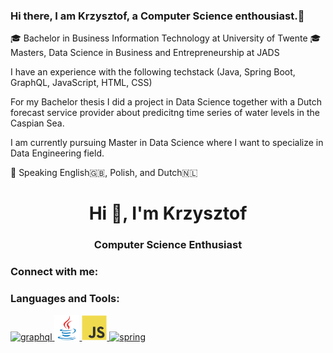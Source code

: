 ### Hi there, I am Krzysztof, a Computer Science enthousiast.👋
🎓  Bachelor in Business Information Technology at University of Twente 
🎓  Masters, Data Science in Business and Entrepreneurship at JADS

I have an experience with the following techstack (Java, Spring Boot, GraphQL, JavaScript, HTML, CSS)

For my Bachelor thesis I did a project in Data Science together with a Dutch forecast service provider about predicitng time series of water levels in the Caspian Sea. 

I am currently pursuing Master in Data Science where I want to specialize in Data Engineering field. 

💬  Speaking English🇬🇧, Polish, and Dutch🇳🇱



<h1 align="center">Hi 👋, I'm Krzysztof</h1>
<h3 align="center">Computer Science Enthusiast</h3>

<h3 align="left">Connect with me:</h3>
<p align="left">
</p>

<h3 align="left">Languages and Tools:</h3>
<p align="left"> <a href="https://graphql.org" target="_blank" rel="noreferrer"> <img src="https://www.vectorlogo.zone/logos/graphql/graphql-icon.svg" alt="graphql" width="40" height="40"/> </a> <a href="https://www.java.com" target="_blank" rel="noreferrer"> <img src="https://raw.githubusercontent.com/devicons/devicon/master/icons/java/java-original.svg" alt="java" width="40" height="40"/> </a> <a href="https://developer.mozilla.org/en-US/docs/Web/JavaScript" target="_blank" rel="noreferrer"> <img src="https://raw.githubusercontent.com/devicons/devicon/master/icons/javascript/javascript-original.svg" alt="javascript" width="40" height="40"/> </a> <a href="https://spring.io/" target="_blank" rel="noreferrer"> <img src="https://www.vectorlogo.zone/logos/springio/springio-icon.svg" alt="spring" width="40" height="40"/> </a> </p>

<!--
**krzysztof99xd/krzysztof99xd** is a ✨ _special_ ✨ repository because its `README.md` (this file) appears on your GitHub profile.

Here are some ideas to get you started:

- 🔭 I’m currently working on ...
- 🌱 I’m currently learning ...
- 👯 I’m looking to collaborate on ...
- 🤔 I’m looking for help with ...
- 💬 Ask me about ...
- 📫 How to reach me: ...
-->
